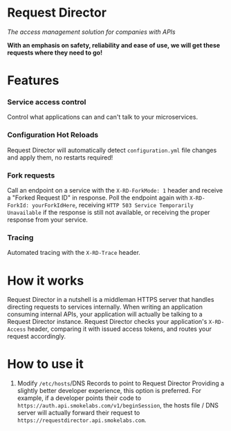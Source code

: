 # Request Director
*The access management solution for companies with APIs*

**With an emphasis on safety, reliability and ease of use, we will get these requests where they need to go!**

# Features
### Service access control
Control what applications can and can't talk to your microservices.

### Configuration Hot Reloads
Request Director will automatically detect `configuration.yml` file changes and apply them, no restarts required!

### Fork requests
Call an endpoint on a service with the `X-RD-ForkMode: 1` header and receive a "Forked Request ID" in response. Poll the endpoint again with `X-RD-ForkId: yourForkIdHere`, receiving `HTTP 503 Service Temporarily Unavailable` if the response is still not available, or receiving the proper response from your service.

### Tracing
Automated tracing with the `X-RD-Trace` header.

# How it works
Request Director in a nutshell is a middleman HTTPS server that handles directing requests to services internally. When writing an
application consuming internal APIs, your application will actually be talking to a Request Director instance. Request Director checks your application's `X-RD-Access` header, comparing it with issued access tokens, and routes your request accordingly.

# How to use it
1. Modify `/etc/hosts`/DNS Records to point to Request Director
Providing a slightly better developer experience, this option is preferred. For example, if a developer points their code to `https://auth.api.smokelabs.com/v1/beginSession`, the hosts file / DNS server will actually forward their request to `https://requestdirector.api.smokelabs.com`.

